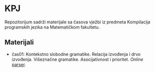# KPJ

Repozitorijum sadrži materijale sa časova vježbi iz predmeta Kompilacija programskih jezika na Matematičkom fakultetu.

## Materijali
  - čas01: Kontekstno slobodne gramatike. Relacija izvođenja i drvo izvođenja. Višeznačne gramatike. Asocijativnost i prioritet. _Online_ [parser](https://web.stanford.edu/class/archive/cs/cs103/cs103.1156/tools/cfg/).
<!-- čas02: Primjeri kontekstno slobodnih gramatika. _Online_ [parser](https://web.stanford.edu/class/archive/cs/cs103/cs103.1156/tools/cfg/).
  - čas03: Transformacije gramatika. _Online_ [alat](https://lab.brainonfire.net/CFG/remove-left-recursion.html) za eliminisanje lijeve rekurzije u gramatici.
  - čas04: Sintaksna analiza naniže - rekurzivni spust. Skupovi izbora. _Makefile_. _Online_ [alat](https://www.cs.princeton.edu/courses/archive/spring20/cos320/LL1/) za LL(1) gramatike.
  - čas05: Rekurzivni spust - vježbanje.
  - čas06: Sintaksna analiza naniže - potisni automat.
  - čas07: Sintaksna analiza naniže - interpreter (aritmetički izrazi). Sintaksna analiza naviše - uvod.
  - čas08: Sintaksna analiza naviše - alat _yacc_.
  - čas09: C++
  - čas10: C++ nastavak. Sintaksna analiza naviše - alat _bison_.
  - čas11: Rok sa polinomima.
  - čas12: Rok sa funkcijama.
  - čas13: Rok sa pseudo Paskalom.
    -->
 
